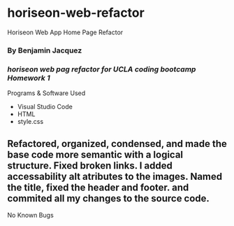 # horiseon-web-refactor
Horiseon Web App Home Page Refactor 

### By **Benjamin Jacquez**

### _horiseon web pag refactor for UCLA coding bootcamp Homework 1_

Programs & Software Used
* Visual Studio Code
* HTML
* style.css

## Refactored, organized, condensed, and made the base code more semantic with a logical structure. Fixed broken links. I added accessability alt atributes to the images. Named the title, fixed the header and footer. and commited all my changes to the source code.

No Known Bugs